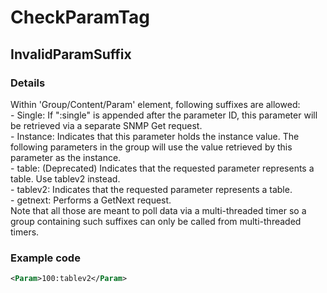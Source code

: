 ﻿---  
uid: Validator_4_2_4  
---

# CheckParamTag

## InvalidParamSuffix

### Details

Within 'Group\/Content\/Param' element, following suffixes are allowed:  
 \- Single: If ":single" is appended after the parameter ID, this parameter will be retrieved via a separate SNMP Get request.  
 \- Instance: Indicates that this parameter holds the instance value. The following parameters in the group will use the value retrieved by this parameter as the instance.  
 \- table: (Deprecated) Indicates that the requested parameter represents a table. Use tablev2 instead.  
 \- tablev2: Indicates that the requested parameter represents a table.  
 \- getnext: Performs a GetNext request.  
Note that all those are meant to poll data via a multi\-threaded timer so a group containing such suffixes can only be called from multi\-threaded timers.

### Example code

```xml
<Param>100:tablev2</Param>
```
